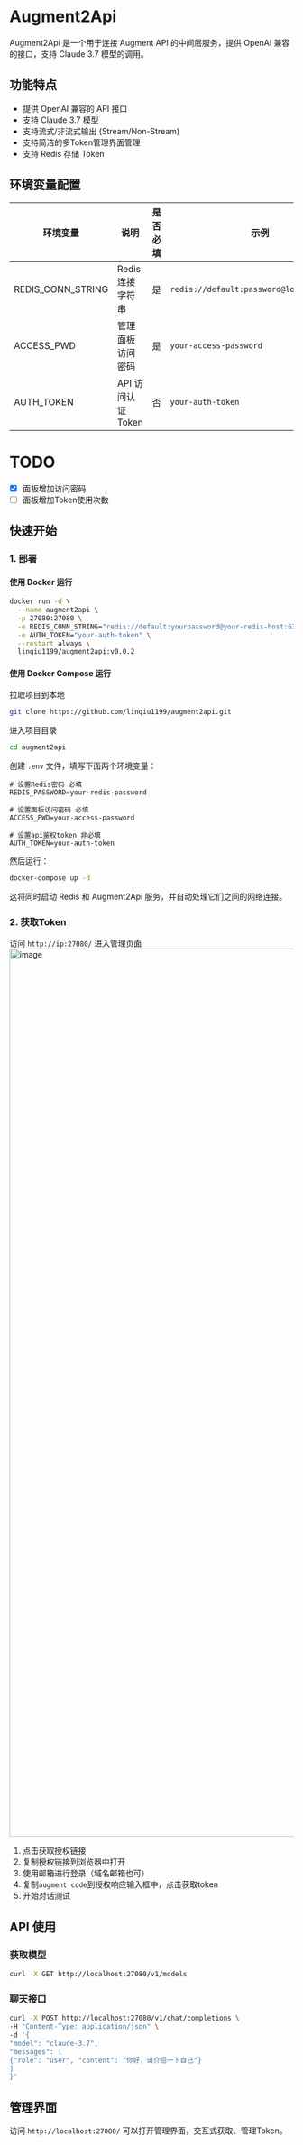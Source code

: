 # Augment2Api

Augment2Api 是一个用于连接 Augment API 的中间层服务，提供 OpenAI 兼容的接口，支持 Claude 3.7 模型的调用。

## 功能特点

- 提供 OpenAI 兼容的 API 接口
- 支持 Claude 3.7 模型
- 支持流式/非流式输出 (Stream/Non-Stream)
- 支持简洁的多Token管理界面管理
- 支持 Redis 存储 Token

## 环境变量配置

| 环境变量 | 说明 | 是否必填 | 示例 |
|---------|------|------|------|
| REDIS_CONN_STRING | Redis 连接字符串 | 是    | `redis://default:password@localhost:6379` |
| ACCESS_PWD | 管理面板访问密码 | 是    | `your-access-password` |
| AUTH_TOKEN | API 访问认证 Token | 否    | `your-auth-token` |


# TODO
- [x] 面板增加访问密码
- [ ] 面板增加Token使用次数

## 快速开始

### 1. 部署

#### 使用 Docker 运行
```bash
docker run -d \
  --name augment2api \
  -p 27080:27080 \
  -e REDIS_CONN_STRING="redis://default:yourpassword@your-redis-host:6379" \
  -e AUTH_TOKEN="your-auth-token" \
  --restart always \
  linqiu1199/augment2api:v0.0.2
```

#### 使用 Docker Compose 运行
拉取项目到本地
```bash
git clone https://github.com/linqiu1199/augment2api.git
```

进入项目目录
```bash
cd augment2api
```


创建 `.env` 文件，填写下面两个环境变量：
```
# 设置Redis密码 必填
REDIS_PASSWORD=your-redis-password

# 设置面板访问密码 必填
ACCESS_PWD=your-access-password

# 设置api鉴权token 非必填
AUTH_TOKEN=your-auth-token

```

然后运行：
```bash
docker-compose up -d
```

这将同时启动 Redis 和 Augment2Api 服务，并自动处理它们之间的网络连接。

### 2. 获取Token

访问 `http://ip:27080/` 进入管理页面
<img width="1576" alt="image" src="https://github.com/user-attachments/assets/4d387e3b-408a-4128-9e29-68d14fb22ccf" />
1. 点击获取授权链接
2. 复制授权链接到浏览器中打开
3. 使用邮箱进行登录（域名邮箱也可）
4. 复制`augment code`到授权响应输入框中，点击获取token
5. 开始对话测试


## API 使用

### 获取模型
```bash
curl -X GET http://localhost:27080/v1/models
```

### 聊天接口
```bash
curl -X POST http://localhost:27080/v1/chat/completions \
-H "Content-Type: application/json" \
-d '{
"model": "claude-3.7",
"messages": [
{"role": "user", "content": "你好，请介绍一下自己"}
]
}'
```

## 管理界面

访问 `http://localhost:27080/` 可以打开管理界面，交互式获取、管理Token。
